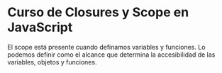 # Curso de Closures y Scope en JavaScript
El scope está presente cuando definamos variables y funciones. Lo podemos definir como el alcance que determina la accesibilidad de las variables, objetos y funciones. 
